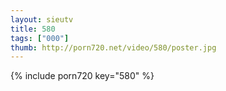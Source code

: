 ```yaml
--- 
layout: sieutv
title: 580
tags: ["000"]
thumb: http://porn720.net/video/580/poster.jpg
---
```

{% include porn720 key="580" %} 
